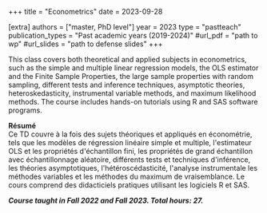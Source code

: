 +++
title = "Econometrics"
date = 2023-09-28

[extra]
authors = ["master, PhD level"]
year = 2023
type = "pastteach"
publication_types = "Past academic years (2019-2024)"
#url_pdf = "path to wp"
#url_slides = "path to defense slides"
+++

This class covers both theoretical and applied subjects in econometrics, such as the simple and multiple linear regression models, the OLS estimator and the Finite Sample Properties, the large sample properties with random sampling, different tests and inference techniques, asymptotic theories, heteroskedasticity, instrumental variable methods, and maximum likelihood methods. The course includes hands-on tutorials using R and SAS software programs.


**Résumé**         
Ce TD couvre à la fois des sujets théoriques et appliqués en économétrie, tels que les modèles de régression linéaire simple et multiple, l'estimateur OLS et les propriétés d'échantillon fini, les propriétés de grand échantillon avec échantillonnage aléatoire, différents tests et techniques d'inférence, les théories asymptotiques, l'hétéroscédasticité, l'analyse instrumentale les méthodes variables et les méthodes du maximum de vraisemblance. Le cours comprend des didacticiels pratiques utilisant les logiciels R et SAS.

***Course taught in Fall 2022 and Fall 2023. Total hours: 27.***